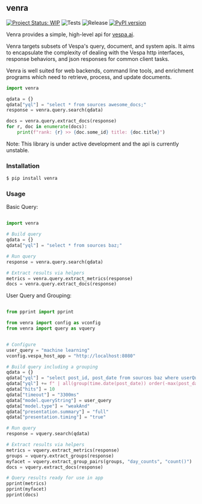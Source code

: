 ## venra

[![Project Status: WIP](https://www.repostatus.org/badges/latest/wip.svg)](https://www.repostatus.org/#wip)
![Tests](https://github.com/codycollier/venra/workflows/Tests/badge.svg)
![Release](https://github.com/codycollier/venra/workflows/Python%20Package%20Release/badge.svg)
[![PyPI version](https://badge.fury.io/py/venra.svg)](https://badge.fury.io/py/venra)


Venra provides a simple, high-level api for [vespa.ai](https://vespa.ai).

Venra targets subsets of Vespa's query, document, and system apis. It aims to 
encapsulate the complexity of dealing with the Vespa http interfaces, response
behaviors, and json responses for common client tasks.

Venra is well suited for web backends, command line tools, and enrichment
programs which need to retrieve, process, and update documents.


```python
import venra

qdata = {}
qdata["yql"] = "select * from sources awesome_docs;"
response = venra.query.search(qdata)

docs = venra.query.extract_docs(response)
for r, doc in enumerate(docs):
    print(f"rank: {r} >> {doc.some_id} title: {doc.title}")
```

Note: This library is under active development and the api is currently unstable.



### Installation

```bash
$ pip install venra
```


### Usage


Basic Query:

```python

import venra

# Build query
qdata = {}
qdata["yql"] = "select * from sources baz;"

# Run query
response = venra.query.search(qdata)

# Extract results via helpers
metrics = venra.query.extract_metrics(response)
docs = venra.query.extract_docs(response)

```


User Query and Grouping:
```python

from pprint import pprint

from venra import config as vconfig
from venra import query as vquery


# Configure
user_query = "machine learning"
vconfig.vespa_host_app = "http://localhost:8080"

# Build query including a grouping
qdata = {}
qdata["yql"] = "select post_id, post_date from sources baz where userQuery()"
qdata["yql"] += f" | all(group(time.date(post_date)) order(-max(post_date)) max(32) each(output(count())) as(day_counts) );"
qdata["hits"] = 10
qdata["timeout"] = "3300ms"
qdata["model.queryString"] = user_query
qdata["model.type"] = "weakAnd"
qdata["presentation.summary"] = "full"
qdata["presentation.timing"] = "true"

# Run query
response = vquery.search(qdata)

# Extract results via helpers
metrics = vquery.extract_metrics(response)
groups = vquery.extract_groups(response)
myfacet = vquery.extract_group_pairs(groups, "day_counts", "count()")
docs = vquery.extract_docs(response)

# Query results ready for use in app
pprint(metrics)
pprint(myfacet)
pprint(docs)
```


